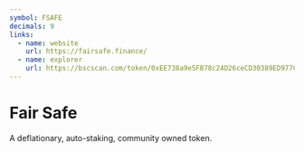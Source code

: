 ```yaml
---
symbol: FSAFE
decimals: 9
links:
  - name: website
    url: https://fairsafe.finance/
  - name: explorer
    url: https://bscscan.com/token/0xEE738a9e5FB78c24D26ceCD30389ED977C38D0Ca
---
```


# Fair Safe

A deflationary, auto-staking, community owned token.
